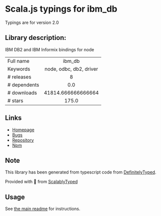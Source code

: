 
# Scala.js typings for ibm_db

Typings are for version 2.0

## Library description:
IBM DB2 and IBM Informix bindings for node

|                    |                 |
| ------------------ | :-------------: |
| Full name          | ibm_db |
| Keywords           | node, odbc, db2, driver |
| # releases         | 8 |
| # dependents       | 0.0 |
| # downloads        | 41814.666666666664 |
| # stars            | 175.0 |

## Links
- [Homepage](https://github.com/ibmdb/node-ibm_db/)
- [Bugs](https://github.com/ibmdb/node-ibm_db/issues)
- [Repository](https://github.com/ibmdb/node-ibm_db)
- [Npm](https://www.npmjs.com/package/ibm_db)
    


## Note
This library has been generated from typescript code from [DefinitelyTyped](https://definitelytyped.org).

Provided with :purple_heart: from [ScalablyTyped](https://github.com/oyvindberg/ScalablyTyped)

## Usage
See [the main readme](../../readme.md) for instructions.


